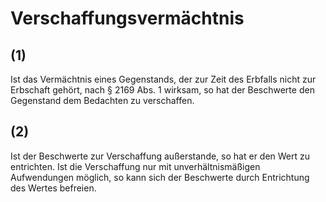 # Verschaffungsvermächtnis



## (1)

 Ist das Vermächtnis eines Gegenstands, der zur Zeit des Erbfalls nicht zur Erbschaft gehört, nach § 2169 Abs. 1 wirksam, so hat der Beschwerte den Gegenstand dem Bedachten zu verschaffen.

## (2)

 Ist der Beschwerte zur Verschaffung außerstande, so hat er den Wert zu entrichten. Ist die Verschaffung nur mit unverhältnismäßigen Aufwendungen möglich, so kann sich der Beschwerte durch Entrichtung des Wertes befreien. 

